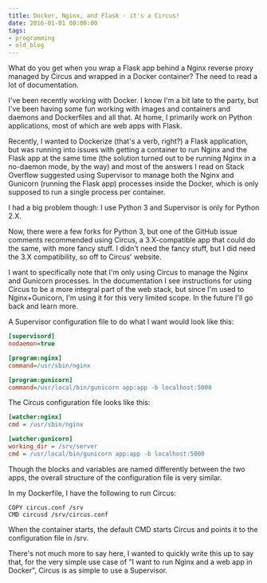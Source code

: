 ```yaml
---
title: Docker, Nginx, and Flask - it's a Circus!
date: 2016-01-01 00:00:00
tags:
- programming
- old_blog
---
```


What do you get when you wrap a Flask app behind a Nginx reverse proxy managed by Circus and wrapped in a Docker container? The need to read a lot of documentation.

<!-- more -->

I've been recently working with Docker. I know I'm a bit late to the party, but I've been having some fun working with images and containers and daemons and Dockerfiles and all that. At home, I primarily work on Python applications, most of which are web apps with Flask.

Recently, I wanted to Dockerize (that's a verb, right?) a Flask application, but was running into issues with getting a container to run Nginx and the Flask app at the same time (the solution turned out to be running Nginx in a no-daemon mode, by the way) and most of the answers I read on Stack Overflow suggested using Supervisor to manage both the Nginx and Gunicorn (running the Flask app) processes inside the Docker, which is only supposed to run a single process per container.

I had a big problem though: I use Python 3 and Supervisor is only for Python 2.X.

Now, there were a few forks for Python 3, but one of the GitHub issue comments recommended using Circus, a 3.X-compatible app that could do the same, with more fancy stuff. I didn't need the fancy stuff, but I did need the 3.X compatibility, so off to Circus' website.

I want to specifically note that I'm only using Circus to manage the Nginx and Gunicorn processes. In the documentation I see instructions for using Circus to be a more integral part of the web stack, but since I'm used to Nginx+Gunicorn, I'm using it for this very limited scope. In the future I'll go back and learn more.

A Supervisor configuration file to do what I want would look like this:

```ini
[supervisord]
nodaemon=true

[program:nginx]
command=/usr/sbin/nginx

[program:gunicorn]
command=/usr/local/bin/gunicorn app:app -b localhost:5000
```

The Circus configuration file looks like this:

```ini
[watcher:nginx]
cmd = /usr/sbin/nginx

[watcher:gunicorn]
working_dir = /srv/server
cmd = /usr/local/bin/gunicorn app:app -b localhost:5000
```

Though the blocks and variables are named differently between the two apps, the overall structure of the configuration file is very similar.

In my Dockerfile, I have the following to run Circus:

```language-docker
COPY circus.conf /srv
CMD circusd /srv/circus.conf
```

When the container starts, the default CMD starts Circus and points it to the configuration file in /srv.

There's not much more to say here, I wanted to quickly write this up to say that, for the very simple use case of "I want to run Nginx and a web app in Docker", Circus is as simple to use a Supervisor.
